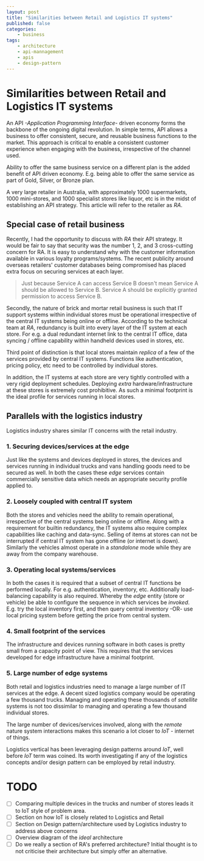 ```yaml
---
layout: post
title: "Similarities between Retail and Logistics IT systems"
published: false
categories:
    - business
tags:
    - architecture
    - api-mannagement
    - apis
    - design-pattern
---
```

# Similarities between Retail and Logistics IT systems
An API *-Application Programming Interface-* driven economy forms the backbone of the ongoing digital revolution.  In simple terms, API allows a business to offer consistent, secure, and reusable business functions to the market.  This approach is critical to enable a consistent customer experience when engaging with the business, irrespective of the channel used.

Ability to offer the same business service on a different plan is the added benefit of API driven economy.  E.g. being able to offer the same service as part of Gold, Silver, or Bronze plan.

A very large retailer in Australia, with approximately 1000 supermarkets, 1000 mini-stores, and 1000 specialist stores like liquor, etc is in the midst of establishing an API strategy.  This article will refer to the retailer as *RA*.  

## Special case of retail business
Recently, I had the opportunity to discuss with *RA* their API strategy.  It would be fair to say that security was the number 1, 2, and 3 cross-cutting concern for RA.  It is easy to understand why with the customer information available in various loyalty programs/systems.  The recent publicity around overseas retailers' customer databases being compromised has placed extra focus on securing services at each layer.

> Just because Service A can access Service B doesn't mean Service A should be allowed to Service B.  Service A should be explicitly granted permission to access Service B.

Secondly, the nature of brick and mortar retail business is such that IT support systems within individual stores must be operational irrespective of the central IT systems being online or offline.  According to the technical team at *RA*, redundancy is built into every layer of the IT system at each store.  For e.g. a dual redundant internet link to the central IT office, data syncing / offline capability within handheld devices used in stores, etc.

Third point of distinction is that local stores maintain *replica* of a few of the services provided by central IT systems.  Functions like authentication, pricing policy, etc need to be controlled by individual stores.

In addition, the IT systems at each store are very tightly controlled with a very rigid deployment schedules.  Deploying *extra* hardware/infrastructure at these stores is extremely cost prohibitive.  As such a minimal footprint is the ideal profile for services running in local stores.

## Parallels with the logistics industry
Logistics industry shares similar IT concerns with the retail industry.

### 1. Securing devices/services at the edge
Just like the systems and devices deployed in stores, the devices and services running in individual trucks and vans handling goods need to be secured as well.  In both the cases these *edge* services contain commercially sensitive data which needs an appropriate security profile applied to.

### 2. Loosely coupled with central IT system
Both the stores and vehicles need the ability to remain operational, irrespective of the central systems being online or offline.  Along with a requirement for builtin redundancy, the IT systems also require complex capabilities like caching and data-sync.  Selling of items at stores can not be interrupted if central IT system has gone offline (or internet is down).  Similarly the vehicles almost operate in a *standalone* mode while they are away from the company warehouse.

### 3. Operating local systems/services
In both the cases it is required that a subset of central IT functions be performed locally.  For e.g. authentication, inventory, etc.  Additionally load-balancing capability is also required.  Whereby the *edge* entity (store or vehicle) be able to configure the sequence in which services be *invoked*.  E.g. try the local inventory first, and then query central inventory -OR- use local pricing system before getting the price from central system.

### 4. Small footprint of the services
The infrastructure and devices running software in both cases is pretty small from a capacity point of view.  This requires that the services developed for edge infrastructure have a minimal footprint.

### 5. Large number of edge systems
Both retail and logistics industries need to manage a large number of IT services at the edge.  A decent sized logistics company would be operating a few thousand trucks.  Managing and operating these thousands of *satellite* systems is not too dissimilar to managing and operating a few thousand individual stores.

The large number of devices/services involved, along with the *remote* nature system interactions makes this scenario a lot closer to *IoT* - internet of things.

Logistics vertical has been leveraging design patterns around *IoT*, well before *IoT* term was coined. Its worth investigating if any of the logistics concepts and/or design pattern can be employed by retail industry.


# TODO
- [ ] Comparing multiple devices in the trucks and number of stores leads it to IoT style of problem area.
- [ ] Section on how IoT is closely related to Logistics and Retail
- [ ] Section on Design pattern/architecture used by Logistics industry to address above concerns
- [ ] Overview diagram of the *ideal* architecture
- [ ] Do we really a section of RA's preferred architecture? Initial thought is to not criticise their architecture but simply offer an alternative.
